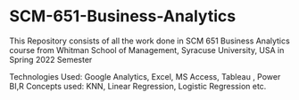 # SCM-651-Business-Analytics

This Repository consists of all the work done in SCM 651 Business Analytics course from Whitman School of Management, Syracuse University, USA in Spring 2022 Semester

Technologies Used: Google Analytics, Excel, MS Access, Tableau , Power BI,R
Concepts used: KNN, Linear Regression, Logistic Regression etc.
